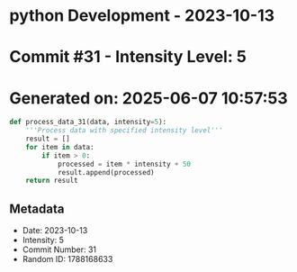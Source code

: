 ﻿# python Development - 2023-10-13
# Commit #31 - Intensity Level: 5
# Generated on: 2025-06-07 10:57:53
```python
def process_data_31(data, intensity=5):
    '''Process data with specified intensity level'''
    result = []
    for item in data:
        if item > 0:
            processed = item * intensity + 50
            result.append(processed)
    return result
```
## Metadata
- Date: 2023-10-13
- Intensity: 5
- Commit Number: 31
- Random ID: 1788168633
